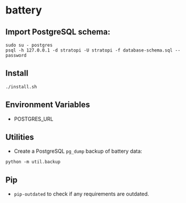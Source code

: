 # battery

## Import PostgreSQL schema:

```shell
sudo su - postgres
psql -h 127.0.0.1 -d stratopi -U stratopi -f database-schema.sql --password
```

## Install

```shell
./install.sh
```

## Environment Variables

- POSTGRES_URL

## Utilities

- Create a PostgreSQL `pg_dump` backup of battery data:

```shell
python -m util.backup
```

## Pip

- `pip-outdated` to check if any requirements are outdated.
